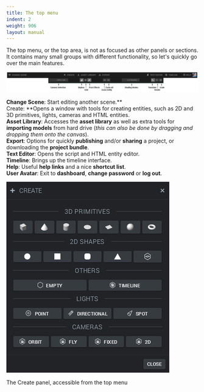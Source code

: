 ```yaml
---
title: The top menu
indent: 2
weight: 906
layout: manual
---
```

The top menu, or the top area, is not as focused as other panels or sections. It contains many small groups with different functionality, so let's quickly go over the main features.  

[![topmenu](topmenu1.jpg)](topmenu1.jpg)  

**Change Scene**: Start editing another scene.**  
Create: **Opens a window with tools for creating entities, such as 2D and 3D primitives, lights, cameras and HTML entities.  
**Asset Library**: Accesses the **asset library** as well as extra tools for **importing models** from hard drive (_this can also be done by dragging and dropping them onto the canvas_).  
**Export**: Options for quickly **publishing** and/or **sharing** a project, or downloading the **project bundle**.  
**Text Editor**: Opens the script and HTML entity editor.  
**Timeline**: Brings up the timeline interface.  
**Help**: Useful **help links** and a nice **shortcut list**.  
**User Avatar**: Exit to **dashboard**, **change password** or **log out**.  

[![create](create.jpg)](create.jpg)  

The Create panel, accessible from the top menu